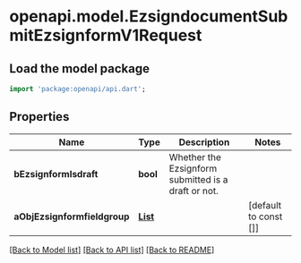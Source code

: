 # openapi.model.EzsigndocumentSubmitEzsignformV1Request

## Load the model package
```dart
import 'package:openapi/api.dart';
```

## Properties
Name | Type | Description | Notes
------------ | ------------- | ------------- | -------------
**bEzsignformIsdraft** | **bool** | Whether the Ezsignform submitted is a draft or not. | 
**aObjEzsignformfieldgroup** | [**List<CustomEzsignformfieldgroupRequest>**](Object.md) |  | [default to const []]

[[Back to Model list]](../README.md#documentation-for-models) [[Back to API list]](../README.md#documentation-for-api-endpoints) [[Back to README]](../README.md)


